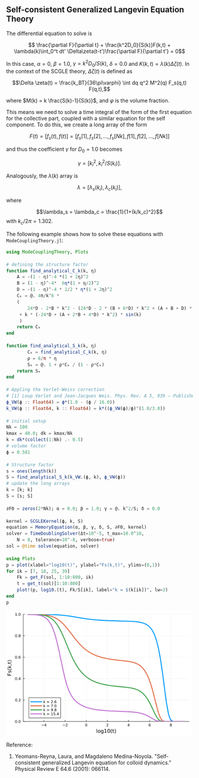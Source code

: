 ## Self-consistent Generalized Langevin Equation Theory

The differential equation to solve is

$$ \frac{\partial F}{\partial t} + \frac{k^2D_0}{S(k)}F(k,t) + \lambda(k)\int_0^t dt' \Delta\zeta(t-t')\frac{\partial F}{\partial t'} = 0$$

In this case, $\alpha=0$, $\beta=1.0$, $\gamma=k^2D_0/S(k)$, $\delta=0.0$ and $K(k,t) = \lambda(k)\Delta\zeta(t)$. In the context of the SCGLE theory, $\Delta\zeta(t)$ is defined as

$$\Delta \zeta(t) = \frac{k_BT}{36\pi\varphi} \int dq  q^2 M^2(q) F_s(q,t) F(q,t),$$

where $M(k) = k \frac{S(k)-1}{S(k)}$, and $\varphi$ is the volume fraction.

This means we need to solve a time integral of the form of the first equation for the collective part, coupled with a similar equation for the self component. To do this, we create a long array of the form

$$ F(t) = [f_s(t) , f(t)]=[f_s[1], f_s[2], ..., f_s[Nk], f[1], f[2], ..., f[Nk]]$$

and thus the coefficient $\gamma$ for $D_0=1.0$ becomes

$$\gamma = [k_i^2, k_i^2/S(k_i)].$$

Analogously, the $\lambda(k)$ array is

$$ \lambda = [\lambda_s(k_i), \lambda_c(k_i)],$$

where 

$$\lambda_s = \lambda_c = \frac{1}{1+(k/k_c)^2}$$
with $k_c/2\pi=1.302$. 

The following example shows how to solve these equations with `ModeCouplingTheory.jl`:
```julia
using ModeCouplingTheory, Plots

# defining the structure factor
function find_analytical_C_k(k, η)
    A = -(1 - η)^-4 *(1 + 2η)^2
    B = (1 - η)^-4*  6η*(1 + η/2)^2
    D = -(1 - η)^-4 * 1/2 * η*(1 + 2η)^2
    Cₖ = @. 4π/k^6 * 
    (
        24*D - 2*B * k^2 - (24*D - 2 * (B + 6*D) * k^2 + (A + B + D) * k^4) * cos(k)
     + k * (-24*D + (A + 2*B + 4*D) * k^2) * sin(k)
     )
    return Cₖ
end

function find_analytical_S_k(k, η)
        Cₖ = find_analytical_C_k(k, η)
        ρ = 6/π * η
        Sₖ = @. 1 + ρ*Cₖ / (1 - ρ*Cₖ)
    return Sₖ
end

# Appling the Verlet-Weiss correction
# [1] Loup Verlet and Jean-Jacques Weis. Phys. Rev. A 5, 939 – Published 1 February 1972
ϕ_VW(ϕ :: Float64) = ϕ*(1.0 - (ϕ / 16.0))
k_VW(ϕ :: Float64, k :: Float64) = k*((ϕ_VW(ϕ)/ϕ)^(1.0/3.0))

# initial setup
Nk = 100
kmax = 40.0; dk = kmax/Nk
k = dk*(collect(1:Nk) .- 0.5)
# volume factor
ϕ = 0.581

# Structure factor
s = ones(length(k))
S = find_analytical_S_k(k_VW.(ϕ, k), ϕ_VW(ϕ))
# update the long arrays
k = [k; k]
S = [s; S]

∂F0 = zeros(2*Nk); α = 0.0; β = 1.0; γ = @. k^2/S; δ = 0.0

kernel = SCGLEKernel(ϕ, k, S)
equation = MemoryEquation(α, β, γ, δ, S, ∂F0, kernel)
solver = TimeDoublingSolver(Δt=10^-5, t_max=10.0^10, 
    N = 8, tolerance=10^-8, verbose=true)
sol = @time solve(equation, solver)

using Plots
p = plot(xlabel="log10(t)", ylabel="Fs(k,t)", ylims=(0,1))
for ik = [7, 18, 25, 39]
    Fk = get_F(sol, 1:10:800, ik)
    t = get_t(sol)[1:10:800]
    plot!(p, log10.(t), Fk/S[ik], label="k = $(k[ik])", lw=3)
end
p
```
![image](images/scglet.png)


Reference:
1. Yeomans-Reyna, Laura, and Magdaleno Medina-Noyola. "Self-consistent generalized Langevin equation for colloid dynamics." Physical Review E 64.6 (2001): 066114.
